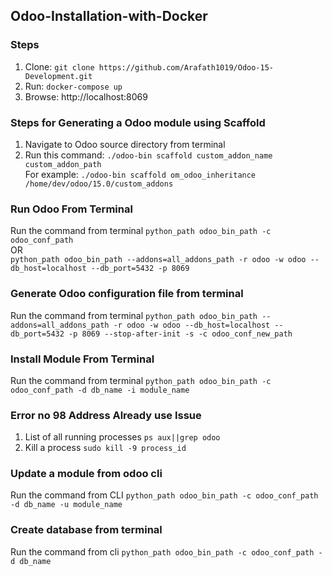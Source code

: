 ## Odoo-Installation-with-Docker

### Steps
1. Clone: `git clone https://github.com/Arafath1019/Odoo-15-Development.git`
2. Run: `docker-compose up`
3. Browse: http://localhost:8069

### Steps for Generating a Odoo module using Scaffold
1. Navigate to Odoo source directory from terminal
2. Run this command: `./odoo-bin scaffold custom_addon_name custom_addon_path` <br />
For example: `./odoo-bin scaffold om_odoo_inheritance /home/dev/odoo/15.0/custom_addons`

### Run Odoo From Terminal
Run the command from terminal `python_path odoo_bin_path -c odoo_conf_path`
<br />
OR <br />
`python_path odoo_bin_path --addons=all_addons_path -r odoo -w odoo --db_host=localhost --db_port=5432 -p 8069`

### Generate Odoo configuration file from terminal
Run the command from terminal `python_path odoo_bin_path --addons=all_addons_path -r odoo -w odoo --db_host=localhost --db_port=5432 -p 8069 --stop-after-init -s -c odoo_conf_new_path`

### Install Module From Terminal
Run the command from terminal `python_path odoo_bin_path -c odoo_conf_path -d db_name -i module_name`

### Error no 98 Address Already use Issue
1. List of all running processes `ps aux||grep odoo`<br />
2. Kill a process `sudo kill -9 process_id`

### Update a module from odoo cli
Run the command from CLI `python_path odoo_bin_path -c odoo_conf_path -d db_name -u module_name`

### Create database from terminal
Run the command from cli `python_path odoo_bin_path -c odoo_conf_path -d db_name`